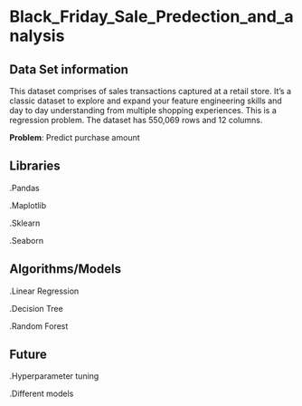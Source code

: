 Black_Friday_Sale_Predection_and_analysis 
=== 
Data Set information
--
 This dataset comprises of sales transactions captured at a retail store. It’s a classic dataset to explore and expand your feature engineering skills and day to day understanding from multiple shopping experiences. This is a regression problem. The dataset has 550,069 rows and 12 columns.

**Problem**: Predict purchase amount


Libraries
--
.Pandas

.Maplotlib

.Sklearn

.Seaborn

Algorithms/Models
--
.Linear Regression

.Decision Tree

.Random Forest

Future
--
.Hyperparameter tuning

.Different models
